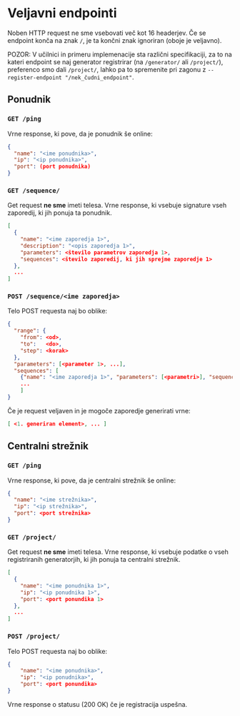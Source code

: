 # Veljavni endpointi

Noben HTTP request ne sme vsebovati več kot 16 headerjev. 
Če se endpoint konča na znak `/`, je ta končni znak ignoriran (oboje je veljavno).

POZOR: V učilnici in primeru implemenacije sta različni specifikaciji, za to
na kateri endpoint se naj generator registrirar (na `/generator/` ali `/project/`), preferenco smo dali
`/project/`, lahko pa to spremenite pri zagonu z `--register-endpoint "/nek_čudni_endpoint"`.

## Ponudnik

### ```GET /ping```
Vrne response, ki pove, da je ponudnik še online: 
```json
{
  "name": "<ime ponudnika>",
  "ip": "<ip ponudnika>",
  "port": (port ponudnika)
}
```

### ```GET /sequence/```
Get request **ne sme** imeti telesa. 
Vrne response, ki vsebuje signature vseh zaporedij, ki jih ponuja ta ponudnik.
```json
[
  {
    "name": "<ime zaporedja 1>",
    "description": "<opis zaporedja 1>",
    "parameters": <število parametrov zaporedja 1>,
    "sequences": <število zaporedij, ki jih sprejme zaporedje 1>
  },
  ...
]
```

### ```POST /sequence/<ime zaporedja>```
Telo POST requesta naj bo oblike:
```json
{
  "range": {
    "from": <od>,
    "to":   <do>,
    "step": <korak>
  },
  "parameters": [<parameter 1>, ...],
  "sequences": [
    {"name": "<ime zaporedja 1>", "parameters": [<parametri>], "sequences": [<zaporedja>]},
    ...
    ]
}
```
Če je request veljaven in je mogoče zaporedje generirati vrne:
```json
[ <1. generiran element>, ... ]
```
## Centralni strežnik

### ```GET /ping```
Vrne response, ki pove, da je centralni strežnik še online: 
```json
{
  "name": "<ime strežnika>",
  "ip": "<ip strežnika>",
  "port": <port strežnika>
}
```

### ```GET /project/```
Get request **ne sme** imeti telesa. 
Vrne response, ki vsebuje podatke o vseh registriranih generatorjih, ki jih ponuja ta centralni strežnik.
```json
[
  {
    "name": "<ime ponudnika 1>",
    "ip": "<ip ponudnika 1>",
    "port": <port ponundika 1>
  },
  ...
]
```

### ```POST /project/```
Telo POST requesta naj bo oblike:
```json
{
    "name": "<ime ponudnika>",
    "ip": "<ip ponudnika>",
    "port": <port ponundika>
}
```
Vrne response o statusu (200 OK) če je registracija uspešna.